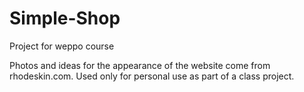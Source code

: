 # Simple-Shop
Project for weppo course

Photos and ideas for the appearance of the website come from rhodeskin.com. Used only for personal use as part of a class project. 